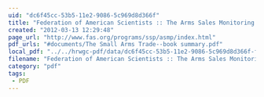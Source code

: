 ```yaml
---
uid: "dc6f45cc-53b5-11e2-9086-5c969d8d366f"
title: "Federation of American Scientists :: The Arms Sales Monitoring Project"
created: "2012-03-13 12:29:48"
page_url: "http://www.fas.org/programs/ssp/asmp/index.html"
pdf_urls: "#documents/The Small Arms Trade--book summary.pdf"
local_pdf: "../../hrwgc-pdf/data/dc6f45cc-53b5-11e2-9086-5c969d8d366f-federation-of-american-scientists-the-arms-sales-monitoring-project.pdf"
filename: "Federation of American Scientists :: The Arms Sales Monitoring Project.html"
category: "pdf"
tags: 
 - PDF
---
```

